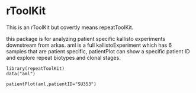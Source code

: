 # rToolKit
This is an rToolKit but covertly means repeatToolKit.

this package is for analyzing patient specific kallisto experiments downstream from arkas.
aml is a full kallistoExperiment which has 6 samples that are patient specific, patientPlot can show a specific patient ID and explore repeat biotypes and clonal stages.
```
library(repeatToolKit)
data("aml")

patientPlot(aml,patientID="SU353")

```
